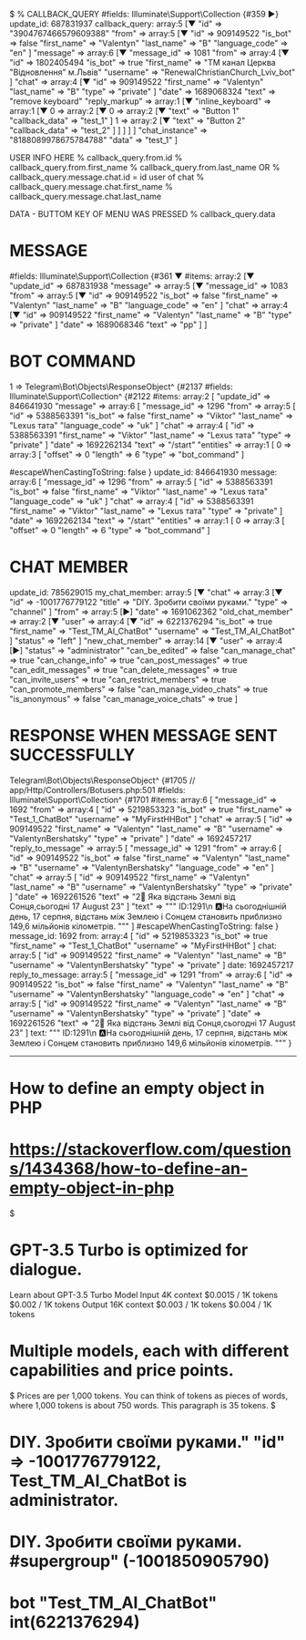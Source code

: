 $
% CALLBACK_QUERY
	   #fields: Illuminate\Support\Collection {#359 ▶}
    update_id: 687831937
    callback_query: array:5 [▼
      "id" => "3904767466579609388"
      "from" => array:5 [▼
        "id" => 909149522
        "is_bot" => false
        "first_name" => "Vаlentyn"
        "last_name" => "B"
        "language_code" => "en"
      ]
      "message" => array:6 [▼
        "message_id" => 1081
        "from" => array:4 [▼
          "id" => 1802405494
          "is_bot" => true
          "first_name" => "ТМ канал Церква "Відновлення" м.Львів"
          "username" => "RenewalChristianChurch_Lviv_bot"
        ]
        "chat" => array:4 [▼
          "id" => 909149522
          "first_name" => "Vаlentyn"
          "last_name" => "B"
          "type" => "private"
        ]
        "date" => 1689068324
        "text" => "remove keyboard"
        "reply_markup" => array:1 [▼
          "inline_keyboard" => array:1 [▼
            0 => array:2 [▼
              0 => array:2 [▼
                "text" => "Button 1"
                "callback_data" => "test_1"
              ]
              1 => array:2 [▼
                "text" => "Button 2"
                "callback_data" => "test_2"
              ]
            ]
          ]
        ]
      ]
      "chat_instance" => "8188089978675784788"
      "data" => "test_1"
    ]

USER INFO HERE
% callback_query.from.id
% callback_query.from.first_name
% callback_query.from.last_name
OR
% callback_query.message.chat.id = id user of chat
% callback_query.message.chat.first_name
% callback_query.message.chat.last_name

DATA - BUTTOM KEY OF MENU WAS PRESSED
% callback_query.data

# MESSAGE
 #fields: Illuminate\Support\Collection {#361 ▼
      #items: array:2 [▼
        "update_id" => 687831938
        "message" => array:5 [▼
          "message_id" => 1083
          "from" => array:5 [▼
            "id" => 909149522
            "is_bot" => false
            "first_name" => "Vаlentyn"
            "last_name" => "B"
            "language_code" => "en"
          ]
          "chat" => array:4 [▼
            "id" => 909149522
            "first_name" => "Vаlentyn"
            "last_name" => "B"
            "type" => "private"
          ]
          "date" => 1689068346
          "text" => "рр"
        ]
      ]

# BOT COMMAND

1 => Telegram\Bot\Objects\ResponseObject^ {#2137
#fields: Illuminate\Support\Collection^ {#2122
#items: array:2 [
"update_id" => 846641930
"message" => array:6 [
"message_id" => 1296
"from" => array:5 [
"id" => 5388563391
"is_bot" => false
"first_name" => "Viktor"
"last_name" => "Lexus тата"
"language_code" => "uk"
]
"chat" => array:4 [
"id" => 5388563391
"first_name" => "Viktor"
"last_name" => "Lexus тата"
"type" => "private"
]
"date" => 1692262134
"text" => "/start"
"entities" => array:1 [
0 => array:3 [
"offset" => 0
"length" => 6
"type" => "bot_command"
]

#escapeWhenCastingToString: false
}
update_id: 846641930
message: array:6 [
"message_id" => 1296
"from" => array:5 [
"id" => 5388563391
"is_bot" => false
"first_name" => "Viktor"
"last_name" => "Lexus тата"
"language_code" => "uk"
]
"chat" => array:4 [
"id" => 5388563391
"first_name" => "Viktor"
"last_name" => "Lexus тата"
"type" => "private"
]
"date" => 1692262134
"text" => "/start"
"entities" => array:1 [
0 => array:3 [
"offset" => 0
"length" => 6
"type" => "bot_command"
]

# CHAT MEMBER
update_id: 785629015
my_chat_member: array:5 [▼
"chat" => array:3 [▼
"id" => -1001776779122
"title" => "DIY. Зробити своїми руками."
"type" => "channel"
]
"from" => array:5 [▶]
"date" => 1691062362
"old_chat_member" => array:2 [▼
"user" => array:4 [▼
"id" => 6221376294
"is_bot" => true
"first_name" => "Test_TM_AI_ChatBot"
"username" => "Test_TM_AI_ChatBot"
]
"status" => "left"
]
"new_chat_member" => array:14 [▼
"user" => array:4 [▶]
"status" => "administrator"
"can_be_edited" => false
"can_manage_chat" => true
"can_change_info" => true
"can_post_messages" => true
"can_edit_messages" => true
"can_delete_messages" => true
"can_invite_users" => true
"can_restrict_members" => true
"can_promote_members" => false
"can_manage_video_chats" => true
"is_anonymous" => false
"can_manage_voice_chats" => true
]

# RESPONSE WHEN MESSAGE SENT SUCCESSFULLY
Telegram\Bot\Objects\ResponseObject^ {#1705 // app/Http/Controllers/Botusers.php:501
#fields: Illuminate\Support\Collection^ {#1701
#items: array:6 [
"message_id" => 1692
"from" => array:4 [
"id" => 5219853323
"is_bot" => true
"first_name" => "Test_1_ChatBot"
"username" => "MyFirstHHBot"
]
"chat" => array:5 [
"id" => 909149522
"first_name" => "Vаlentyn"
"last_name" => "B"
"username" => "ValentynBershatsky"
"type" => "private"
]
"date" => 1692457217
"reply_to_message" => array:5 [
"message_id" => 1291
"from" => array:6 [
"id" => 909149522
"is_bot" => false
"first_name" => "Vаlentyn"
"last_name" => "B"
"username" => "ValentynBershatsky"
"language_code" => "en"
]
"chat" => array:5 [
"id" => 909149522
"first_name" => "Vаlentyn"
"last_name" => "B"
"username" => "ValentynBershatsky"
"type" => "private"
]
"date" => 1692261526
"text" => "2⃣ Яка відстань Землі від Сонця,сьогодні 17 August 23"
]
"text" => """
ID:1291\n
🅰На сьогоднішній день, 17 серпня, відстань між Землею і Сонцем становить приблизно 149,6 мільйонів кілометрів.
"""
]
#escapeWhenCastingToString: false
}
message_id: 1692
from: array:4 [
"id" => 5219853323
"is_bot" => true
"first_name" => "Test_1_ChatBot"
"username" => "MyFirstHHBot"
]
chat: array:5 [
"id" => 909149522
"first_name" => "Vаlentyn"
"last_name" => "B"
"username" => "ValentynBershatsky"
"type" => "private"
]
date: 1692457217
reply_to_message: array:5 [
"message_id" => 1291
"from" => array:6 [
"id" => 909149522
"is_bot" => false
"first_name" => "Vаlentyn"
"last_name" => "B"
"username" => "ValentynBershatsky"
"language_code" => "en"
]
"chat" => array:5 [
"id" => 909149522
"first_name" => "Vаlentyn"
"last_name" => "B"
"username" => "ValentynBershatsky"
"type" => "private"
]
"date" => 1692261526
"text" => "2⃣ Яка відстань Землі від Сонця,сьогодні 17 August 23"
]
text: """
ID:1291\n
🅰На сьогоднішній день, 17 серпня, відстань між Землею і Сонцем становить приблизно 149,6 мільйонів кілометрів.
"""
}


------------------------

# How to define an empty object in PHP
# https://stackoverflow.com/questions/1434368/how-to-define-an-empty-object-in-php

$
# GPT-3.5 Turbo is optimized for dialogue.
Learn about GPT-3.5 Turbo
Model	Input
4K context	$0.0015 / 1K tokens	$0.002 / 1K tokens
Output
16K context	$0.003 / 1K tokens	$0.004 / 1K tokens

# Multiple models, each with different capabilities and price points.
$ Prices are per 1,000 tokens. You can think of tokens as pieces of words, where 1,000 tokens is about 750 words. This paragraph is 35 tokens.
$
# DIY. Зробити своїми руками." "id" => -1001776779122,  Test_TM_AI_ChatBot is administrator.
# DIY. Зробити своїми руками. #supergroup" (-1001850905790) 
# bot "Test_TM_AI_ChatBot"  int(6221376294)


 

